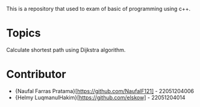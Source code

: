 This is a repository that used to exam of basic of programming using c++.

# Topics
Calculate shortest path using Dijkstra algorithm.

# Contributor

- {Naufal Farras Pratama}[https://github.com/NaufalF121] - 22051204006
- {Helmy LuqmanulHakim}[https://github.com/elskow] - 22051204014